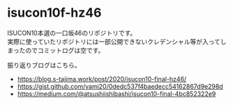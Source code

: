 # isucon10f-hz46
 
ISUCON10本選の一口坂46のリポジトリです。  
実際に使っていたリポジトリには一部公開できないクレデンシャル等が入ってしまったのでコミットログは空です。

振り返りブログはこちら。
* https://blog.s-tajima.work/post/2020/isucon10-final-hz46/
* https://gist.github.com/yami20/0dedc537f4baedecc54162867d9e298d
* https://medium.com/@atsushiishibashi/isucon10-final-4bc852322e9
